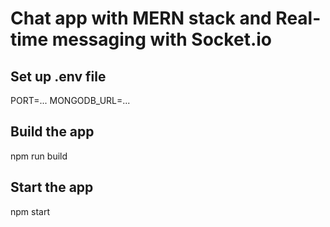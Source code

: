 # Chat app with MERN stack and Real-time messaging with Socket.io

## Set up .env file
PORT=...
MONGODB_URL=...

## Build the app
npm run build

## Start the app
npm start